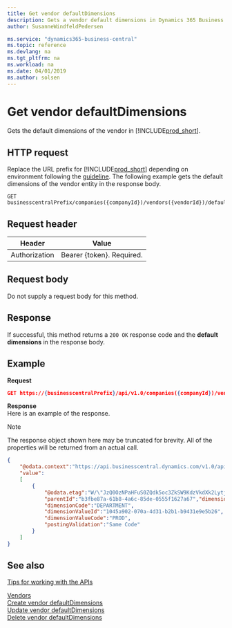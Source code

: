 ```yaml
---
title: Get vendor defaultDimensions
description: Gets a vendor default dimensions in Dynamics 365 Business Central.
author: SusanneWindfeldPedersen

ms.service: "dynamics365-business-central"
ms.topic: reference
ms.devlang: na
ms.tgt_pltfrm: na
ms.workload: na
ms.date: 04/01/2019
ms.author: solsen
---
```


# Get vendor defaultDimensions
Gets the default dimensions of the vendor in [!INCLUDE[prod_short](../../../includes/prod_short.md)].

## HTTP request
Replace the URL prefix for [!INCLUDE[prod_short](../../../includes/prod_short.md)] depending on environment following the [guideline](../../v1.0/endpoints-apis-for-dynamics.md). 
The following example gets the default dimensions of the vendor entity in the response body.

```
GET businesscentralPrefix/companies({companyId})/vendors({vendorId})/defaultDimensions
```
## Request header

|Header|Value|
|------|-----|
|Authorization| Bearer {token}. Required.|

## Request body
Do not supply a request body for this method.

## Response 

If successful, this method returns a `200 OK` response code and the **default dimensions** in the response body.

## Example 
**Request**

```json
GET https://{businesscentralPrefix}/api/v1.0/companies({companyId})/vendors({vendorId})/defaultDimensions
```
**Response**  
Here is an example of the response.

> [!NOTE]  
> The response object shown here may be truncated for brevity. All of the properties will be returned from an actual call.

```json
{
    "@odata.context":"https://api.businesscentral.dynamics.com/v1.0/api/v1.0/$metadata#companies(5106c77d-af37-4e2d-bb88-45d87aba1033)/vendors(b3fbe87a-61b8-4a6c-85de-0555f1627a67)/defaultDimensions",
    "value":
    [
        {
            "@odata.etag":"W/\"JzQ0OzNPaHFuS0ZQdk5oc3ZkSW9KdzVkdXk2LytjcmNqeHJJOU05SjZ1aFBYVjQ9MTswMDsn\"",
            "parentId":"b3fbe87a-61b8-4a6c-85de-0555f1627a67","dimensionId":"d5fc81ea-8687-4e9d-9c49-7fde28ccdb1a",
            "dimensionCode":"DEPARTMENT",
            "dimensionValueId":"1045a902-070a-4d31-b2b1-b9431e9e5b26",
            "dimensionValueCode":"PROD",
            "postingValidation":"Same Code"
        }
    ]
} 
```

## See also
[Tips for working with the APIs](/dynamics365/business-central/dev-itpro/developer/devenv-connect-apps-tips)  

[Vendors](../resources/dynamics_vendor.md)  
[Create vendor defaultDimensions](dynamics_vendor_create_defaultdimensions.md)  
[Update vendor defaultDimensions](dynamics_vendor_update_defaultdimensions.md)  
[Delete vendor defaultDimensions](dynamics_vendor_delete_defaultdimensions.md)  

